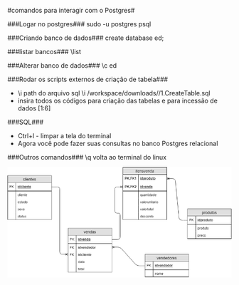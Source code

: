 #comandos para interagir com o Postgres#

###Logar no postgres###
sudo -u postgres psql 

###Criando banco de dados###
create database ed;

###listar bancos###
\list

###Alterar banco de dados###
\c ed

###Rodar os scripts externos de criação de tabela###
- \i path do arquivo sql 
\i /workspace/downloads//1.CreateTable.sql
- insira todos os códigos para criação das tabelas e para incessão de dados [1:6]

###SQL###
- Ctrl+l - limpar a tela do terminal 
- Agora você pode fazer suas consultas no banco Postgres relacional 

###Outros comandos###
\q volta ao terminal do linux

![Screenshot](relacional.png)